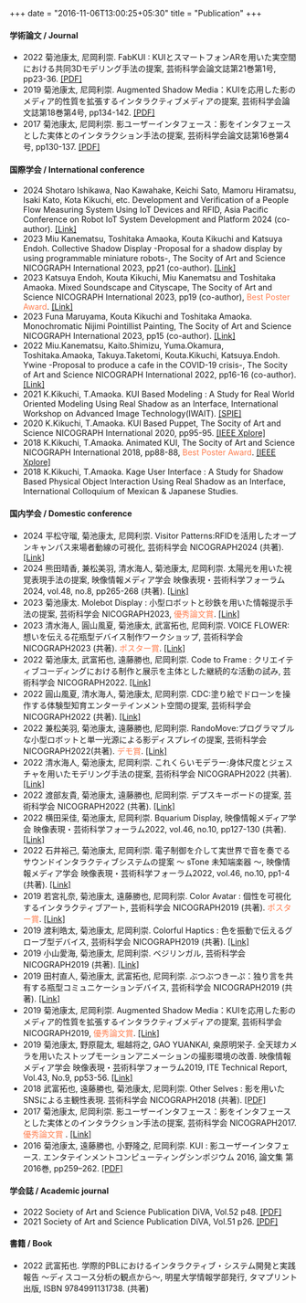 +++
date = "2016-11-06T13:00:25+05:30"
title = "Publication"
+++


#### 学術論文 / Journal
- 2022 菊池康太, 尼岡利崇. FabKUI : KUIとスマートフォンARを用いた実空間における共同3Dモデリング手法の提案, 芸術科学会論文誌第21巻第1号, pp23-36. <a href="https://www.art-science.org/journal/v21n1/v21n1pp23/artsci-v21n1pp23.pdf" target="_blank">[PDF]</a>
- 2019 菊池康太, 尼岡利崇. Augmented Shadow Media：KUIを応用した影のメディア的性質を拡張するインタラクティブメディアの提案, 芸術科学会論文誌第18巻第4号, pp134-142. <a href="rt-science.org/journal/v18n4/v18n4pp134/artsci-v18n4pp134.pdf" target="_blank">[PDF]</a>
- 2017 菊池康太, 尼岡利崇. 影ユーザーインタフェース：影をインタフェースとした実体とのインタラクション手法の提案, 芸術科学会論文誌第16巻第4号, pp130-137. <a href="https://www.art-science.org/journal/v16n4/v16n4pp130/artsci-v16n4pp130.pdf" target="_blank">[PDF]</a>

#### 国際学会 / International conference
- 2024 
Shotaro Ishikawa, Nao Kawahake, Keichi Sato, Mamoru Hiramatsu, Isaki Kato, Kota Kikuchi, etc. Development and Verification of a People Flow Measuring System Using IoT Devices and RFID, Asia Pacific Conference on Robot IoT System Development and Platform 2024 (co-author). <a href="http://www.sigemb.jp/APRIS/2024/poster-session/#:~:text=and%20Midori%20Sugaya-,P04,-Development%20and%20Verification" target="_blank">[Link]</a>
- 2023 Miu Kanematsu, Toshitaka Amaoka, Kouta Kikuchi and Katsuya Endoh. Collective Shadow Display -Proposal for a shadow display by using programmable miniature robots-, The Socity of Art and Science NICOGRAPH International 2023, pp21 (co-author). <a href="https://www.art-science.org/nicograph/nicoint2023/#:~:text=00%20(Poster%20Presentation)-,Poster%20Fast%20Forward%20%2B%20Poster%20session,-Session%20Chair%3A%20Daisuke" target="_blank">[Link]</a>
- 2023 Katsuya Endoh, Kouta Kikuchi, Miu Kanematsu and Toshitaka Amaoka. Mixed Soundscape and Cityscape, The Socity of Art and Science NICOGRAPH International 2023, pp19 (co-author), <span style="color: coral; ">Best Poster Award</span>. <a href="https://www.art-science.org/nicograph/nicoint2023/#:~:text=Best%20Poster%20Presentation%20Award" target="_blank">[Link]</a>
- 2023 Funa Maruyama, Kouta Kikuchi and Toshitaka Amaoka. Monochromatic Nijimi Pointillist Painting, The Socity of Art and Science NICOGRAPH International 2023, pp15 (co-author). <a href="https://www.art-science.org/nicograph/nicoint2023/#:~:text=00%20(Poster%20Presentation)-,Poster%20Fast%20Forward%20%2B%20Poster%20session,-Session%20Chair%3A%20Daisuke" target="_blank">[Link]</a>
- 2022 Miu.Kanematsu, Kaito.Shimizu, Yuma.Okamura, Toshitaka.Amaoka, Takuya.Taketomi, Kouta.Kikuchi, Katsuya.Endoh. Ywine -Proposal to produce a cafe in the COVID-19 crisis-, The Socity of Art and Science NICOGRAPH International 2022, pp16-16 (co-author). <a href="https://www.art-science.org/nicograph/nicoint2022/index.html" target="_blank">[Link]</a>
- 2021 K.Kikuchi, T.Amaoka. KUI Based Modeling : A Study for Real World Oriented Modeling Using Real Shadow as an Interface, International Workshop on Advanced Image Technology(IWAIT). <a href="https://www.spiedigitallibrary.org/conference-proceedings-of-spie/11766/117661R/KUI-based-modeling--a-study-for-real-world-oriented/10.1117/12.2591011.short?SSO=1" target="_blank">[SPIE]</a>
- 2020 K.Kikuchi, T.Amaoka. KUI Based Puppet, The Socity of Art and Science NICOGRAPH International 2020, pp95-95. <a href="https://ieeexplore.ieee.org/document/9122370" target="_blank">[IEEE Xplore]</a>
- 2018 K.Kikuchi, T.Amaoka. Animated KUI, The Socity of Art and Science NICOGRAPH International 2018, pp88-88, <span style="color: coral; ">Best Poster Award</span>. <a href="https://ieeexplore.ieee.org/document/8444807" target="_blank">[IEEE Xplore]</a>
- 2018 K.Kikuchi, T.Amaoka. Kage User Interface : A Study for Shadow Based Physical Object Interaction Using Real Shadow as an Interface, International Colloquium of Mexican & Japanese Studies.

<!-- #### Domestic conference | 国内学会 -->
#### 国内学会 / Domestic conference
- 2024 平松守瑠, 菊池康太, 尼岡利崇. Visitor Patterns:RFIDを活用したオープンキャンパス来場者動線の可視化, 芸術科学会 NICOGRAPH2024 (共著). <a href="https://www.art-science.org/nicograph/nico2024/#:~:text=%5BP%2D9%5D%20Visitor%20Patterns%3ARFID%E3%82%92%E6%B4%BB%E7%94%A8%E3%81%97%E3%81%9F%E3%82%AA%E3%83%BC%E3%83%97%E3%83%B3%E3%82%AD%E3%83%A3%E3%83%B3%E3%83%91%E3%82%B9%E6%9D%A5%E5%A0%B4%E8%80%85%E5%8B%95%E7%B7%9A%E3%81%AE%E5%8F%AF%E8%A6%96%E5%8C%96" target="_blank">[Link]</a>
- 2024 熊田晴香, 兼松美羽, 清水海人, 菊池康太, 尼岡利崇. 太陽光を用いた視覚表現手法の提案, 映像情報メディア学会 映像表現・芸術科学フォーラム2024, vol.48, no.8, pp265-268 (共著). <a href="https://www.ite.or.jp/ken/paper/20240305cAMm/" target="_blank">[Link]</a>
- 2023 菊池康太. Molebot Display : 小型ロボットと砂鉄を用いた情報提示手法の提案, 芸術科学会 NICOGRAPH2023, <span style="color: coral; ">優秀論文賞</span>. <a href="https://art-science.org/nicograph/nico2023/#:~:text=University%20of%20Technology)-,%E5%84%AA%E7%A7%80%E8%AB%96%E6%96%87%E8%B3%9E%EF%BC%88%E3%82%B7%E3%83%A7%E3%83%BC%E3%83%88%E3%83%9A%E3%83%BC%E3%83%91%E3%83%BC%EF%BC%89,-S%2D10%20Molebot" target="_blank">[Link]</a>
- 2023 清水海人, 圓山風夏, 菊池康太, 武富拓也, 尼岡利崇. VOICE FLOWER:想いを伝える花瓶型デバイス制作ワークショップ, 芸術科学会 NICOGRAPH2023 (共著). <span style="color: coral; ">ポスター賞</span>. <a href="https://art-science.org/nicograph/nico2023/#:~:text=%E6%9D%B1%E4%BA%AC%E8%BE%B2%E5%B7%A5%E5%A4%A7%E5%AD%A6%EF%BC%89-,%E3%83%9D%E3%82%B9%E3%82%BF%E3%83%BC%E3%83%BB%E5%B1%95%E7%A4%BA%E8%B3%9E,-P%2D11%20VOICE" target="_blank">[Link]</a>
- 2022 菊池康太, 武富拓也, 遠藤勝也, 尼岡利崇. Code to Frame : クリエイティブコーディングにおける制作と展示を主体とした継続的な活動の試み, 
芸術科学会 NICOGRAPH2022. <a href="https://art-science.org/nicograph/nico2023/program.html" target="_blank">[Link]</a>
- 2022 圓山風夏, 清水海人, 菊池康太, 尼岡利崇. CDC:塗り絵でドローンを操作する体験型知育エンターテインメント空間の提案, 
芸術科学会 NICOGRAPH2022 (共著). <a href="https://art-science.org/nicograph/nico2022/program.html" target="_blank">[Link]</a>
- 2022 兼松美羽, 菊池康太, 遠藤勝也, 尼岡利崇. RandoMove:プログラマブルな小型ロボットと単一光源による影ディスプレイの提案, 
芸術科学会 NICOGRAPH2022(共著). <span style="color: coral; ">デモ賞</span>. <a href="https://art-science.org/nicograph/nico2022/program.html" target="_blank">[Link]</a>
- 2022 清水海人, 菊池康太, 尼岡利崇. これくらいモデラー:身体尺度とジェスチャを用いたモデリング手法の提案, 
芸術科学会 NICOGRAPH2022 (共著). <a href="https://art-science.org/nicograph/nico2022/program.html" target="_blank">[Link]</a>
- 2022 渡部友貴, 菊池康太, 遠藤勝也, 尼岡利崇. デプスキーボードの提案, 
芸術科学会 NICOGRAPH2022 (共著). <a href="https://art-science.org/nicograph/nico2022/program.html" target="_blank">[Link]</a>
- 2022 横田采佳, 菊池康太, 尼岡利崇. Bquarium Display, 映像情報メディア学会 映像表現・芸術科学フォーラム2022, vol.46, no.10, pp127-130 (共著). <a href="https://www.ite.or.jp/ken/paper/20220308DA9u/" target="_blank">[Link]</a>
- 2022 石井裕己, 菊池康太, 尼岡利崇. 電子制御を介して実世界で音を奏でるサウンドインタラクティブシステムの提案 ～ sTone 未知端楽器 ～, 映像情報メディア学会 映像表現・芸術科学フォーラム2022, vol.46, no.10, pp1-4 (共著). <a href="https://www.ite.or.jp/ken/paper/20220308hA9u/" target="_blank">[Link]</a>
- 2019 若宮礼奈, 菊池康太, 遠藤勝也, 尼岡利崇. Color Avatar : 個性を可視化するインタラクティブアート, 芸術科学会 NICOGRAPH2019 (共著). <span style="color: coral; ">ポスター賞</span>. <a href="https://www.art-science.org/nicograph/nico2019/program.html" target="_blank">[Link]</a>
- 2019 渡利皓太, 菊池康太, 尼岡利崇. Colorful Haptics : 色を振動で伝えるグローブ型デバイス, 芸術科学会 NICOGRAPH2019 (共著). <a href="https://www.art-science.org/nicograph/nico2019/program.html" target="_blank">[Link]</a>
- 2019 小山愛海, 菊池康太, 尼岡利崇. ベジリンガル, 芸術科学会 NICOGRAPH2019 (共著). <a href="https://www.art-science.org/nicograph/nico2019/program.html" target="_blank">[Link]</a>
- 2019 田村直人, 菊池康太, 武富拓也, 尼岡利崇. ぶつぶつきーぷ：独り言を共有する瓶型コミュニケーションデバイス, 芸術科学会 NICOGRAPH2019 (共著). <a href="https://www.art-science.org/nicograph/nico2019/program.html" target="_blank">[Link]</a>
- 2019 菊池康太, 尼岡利崇. Augmented Shadow Media：KUIを応用した影のメディア的性質を拡張するインタラクティブメディアの提案, 芸術科学会 NICOGRAPH2019, <span style="color: coral; ">優秀論文賞</span>. <a href="https://www.art-science.org/nicograph/nico2019/" target="_blank">[Link]</a>
- 2019 菊池康太, 野原龍太, 堀越将之, GAO YUANKAI, 桒原明栄子. 全天球カメラを用いたストップモーションアニメーションの撮影環境の改善. 映像情報メディア学会 映像表現・芸術科学フォーラム2019, ITE Technical Report, Vol.43, No.9, pp53-56. <a href="https://www.ite.or.jp/ken/paper/20190312uA7H/" target="_blank">[Link]</a>
- 2018 武富拓也, 遠藤勝也, 菊池康太, 尼岡利崇. Other Selves : 影を用いたSNSによる主観性表現. 芸術科学会 NICOGRAPH2018 (共著). <a href="https://assets.ctfassets.net/jpru9tuejkni/5VGEqC9lYBslM2eLweLyjV/ea9f649e7f5ed4935f1016d4efb53104/OtherSelves.pdf" target="_blank">[PDF]</a>
- 2017 菊池康太, 尼岡利崇. 影ユーザーインタフェース：影をインタフェースとした実体とのインタラクション手法の提案, 芸術科学会 NICOGRAPH2017.  <span style="color: coral; ">優秀論文賞</span> . <a href="https://art-science.org/nicograph/nico2017" target="_blank">[Link]</a>
- 2016 菊池康太, 遠藤勝也, 小野隆之, 尼岡利崇. KUI : 影ユーザーインタフェース. エンタテインメントコンピューティングシンポジウム 2016, 論文集 第2016巻, pp259–262. <a href="https://downloads.ctfassets.net/jpru9tuejkni/5gBe1swAGQoETz0MlfW1uS/e128222d89e63b6bfaeea0dafd026166/KUI.pdf" target="_blank">[PDF]</a>

#### 学会誌 / Academic journal
- 2022 Society of Art and Science Publication DiVA, Vol.52 p48. <a href="https://art-science.org/diva/pdf/diva52-hq.pdf#page=50" target="_blank">[PDF]</a>
- 2021 Society of Art and Science Publication DiVA, Vol.51 p26. <a href="https://art-science.org/diva/pdf/diva51-hq.pdf#page=26" target="_blank">[PDF]</a>

#### 書籍 / Book
- 2022 武富拓也. 学際的PBLにおけるインタラクティブ・システム開発と実践報告 〜ディスコース分析の観点から〜, 明星大学情報学部発行, タマプリント出版, ISBN 9784991131738. (共著)
